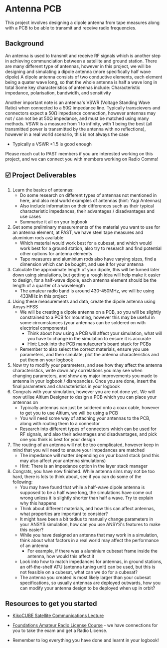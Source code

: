 # Antenna PCB
This project involves designing a dipole antenna from tape measures along with a PCB to be able to transmit and receive radio frequencies.

## Background
An antenna is used to transmit and receive RF signals which is another step in achieving communciation between a satellite and ground station. 
There are many different type of antennas, however in this project, we will be designing and simulating a dipole antenna (more specifically half wave dipole)
A dipole antenna consists of two conductive elements, each element being a quater wave long, so that the whole antenna is half a wave long in total
Some key characteristics of antennas include: Characteristic impedance, polarisation, bandwidth, and sensitivity

Another important note is an antenna's VSWR (Voltage Standing Wave Ratio) when connected to a 50Ω impedance line. Typically transcievers and connectors expect a 50Ω impedance connection, however antennas may not / can not be at 50Ω impedance, and must be matched using many methods.
VSWR is a measure from 1 to infinity, with 1 being the best (all transmitted power is transmitted by the antenna with no reflections), however in a real world scenario, this is not always the case
- Typically a VSWR <1.5 is good enough

Please reach out to PAST members if you are interested working on this project, and we can connect you with members working on Radio Comms!

## ☑️ Project Deliverables
1. Learn the basics of antennas:
    - Do some research on different types of antennas not mentioned in here, and also real world examples of antennas (hint: Yagi Antennas)
    - Also include information on their differences such as their typical characteristic impedances, their advantages / disadvantages and use cases
    - Summarise it all on your logbook
2. Get some preliminary measurements of the material you want to use for an antenna element, at PAST, we have steel tape measures and aluminium rods available
    - Which material would work best for a cubesat, and which would work best for a ground station, also try to research and find potential other options for antenna elements
    - Tape measures and aluminium rods also have varying sizes, find a dimension which can be bought, and use it for your antenna
3. Calculate the approximate length of your dipole, this will be turned later down using simulations, but getting a rough idea will help make it easier to design, for a half-wave dipole, each antenna element should be the length of a quarter of a wavelength
    - The amateur radio band is around 430-450MHz, we will be using 433MHz in this project
4. Using these measurements and data, create the dipole antenna using Ansys HFSS
    - We will be creating a dipole antenna on a PCB, so you will be slightly constrained to a PCB for mounting, however this may be useful in some circumstances (your antennas can be soldered on with electrical components)
        - Think about how using a PCB will affect your simulation, what will you have to change in the simulation to ensure it is accurate
        - Hint: Look into the PCB manufacurer's board stack for PCBs
    - Remember to also select the correct materials, ensure you use parameters, and then simulate, plot the antenna characteristics and put them on your logbook
3. Now try to modify your parameters, and see how they affect the antenna characteristics, write down any correlations you may see when changing parameters, and show any major improvements you made to antenna in your logbook / disrepancies. Once you are done, insert the final parameters and characteristics in your logbook
4. Congrats with your simulation, however you are not done yet. We will now utilise Altium Designer to design a PCB which you can place your antennas on
    - Typically antennas can just be soldered onto a coax cable, however to get you to use Altium, we will be using a PCB
    - You will need some way of attaching your antennas to the PCB, along with routing them to a connector
    - Research into different types of connectors which can be used for RF signals, and also their advantages and disadvantages, and pick one you think is best for your design
5. The routing of an antenna will not be too complicated, however keep in mind that you will need to ensure your impedances are matched
    - The impedance will matter depending on your board stack (and this may also affect your antenna simulations)
    - Hint: There is an impedance option in the layer stack manager
6. Congrats, you have now finished. While antenna sims may not be too hard, there is lots to think about, see if you can do some of the following:
    - You may have found that while a half-wave dipole antenna is supposed to be a half wave long, the simulations have come out wrong unless it is slightly shorter than half a wave. Try to explain why this happens 
    - Think about different materials, and how this can affect antennas, what properties are important to consider?
    - It might have been a bit tedius to manually change parameters in your ANSYS simulation, how can you use ANSYS's features to make this easier?
    - While you have designed an antenna that may work in a simulation, think about what factors in a real world may affect the performance of an antenna
        - For example, if there was a aluminium cubesat frame inside the antenna, how would this affect it
    - Look into how to match impedances for antennas, in ground stations, an off-the-shelf ATU (antenna tuning unit) can be used, but this is not feasible on a cubesat, what can we do for a cubesat?
    - The antenna you created is most likely larger than your cubesat specifications, so usually antennas are deployed outwards, how you can modify your antenna design to be deployed when up in orbit?


## Resources to get you started
- [KikoCUBE Satellite Communications Lecture](https://www.unoosa.org/documents/pdf/psa/access2space4all/KiboCUBE/AcademySeason2/On-demand_Pre-recorded_Lectures/KiboCUBE_Academy_2021_OPL09.pdf)
- [Foundations Amateur Radio License Course](https://res.net.au/) - we have connections for you to take the exam and get a Radio License.


- Remember to log everything you have done and learnt in your logbook!